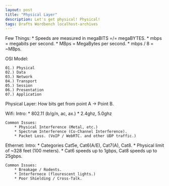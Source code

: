 ```yaml
---
layout: post
title: "Physical Layer"
description: Let's get physical! Physical!
tags: Drafts Wordbench localhost-archives
---
```


Few Things:
    * Speeds are measured in megaBITS =/= megaBYTES.
    * mbps = megabits per second.
    * MBps = MegaBytes per second.
    * mbps / 8 = ~MBps.

OSI Model:

    01.) Physical
    02.) Data
    03.) Network
    04.) Transport
    05.) Session
    06.) Presentation
    07.) Application

Physical Layer: How bits get from point A -> Point B.

Wifi:
    Intro:
        * 802.11 (b/g/n, ac, ax.)
        * 2.4ghz, 5.0ghz

    Common Issues:
        * Physical Interference (Metal, etc.)
        * Spectrum Interference (Co-Channel Interference).
        * Packet Loss. (VoIP / WebRTC. and other UDP traffic.)

Ethernet:
    Intro:
        * Categories Cat5e, Cat6(A/E), Cat7(A), Cat8.
        * Physical limit of ~328 feet (100 meters).
        * Cat6 speeds up to 1gbps, Cat8 speeds up to 25gbps.

    Common Issues:
        * Breakage / Rodents.
        * Interfernece (flourescent lights.)
        * Poor Shielding / Cross-Talk.
